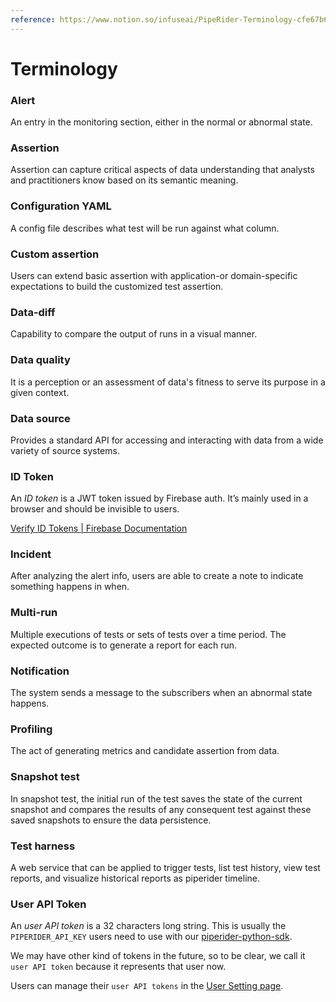```yaml
---
reference: https://www.notion.so/infuseai/PipeRider-Terminology-cfe67b62a1744749adcd4b340aec61ff
---
```


# Terminology

### Alert

An entry in the monitoring section, either in the normal or abnormal state.

### Assertion

Assertion can capture critical aspects of data understanding that analysts and practitioners know based on its semantic meaning.

### Configuration YAML

A config file describes what test will be run against what column.

### Custom assertion

Users can extend basic assertion with application-or domain-specific expectations to build the customized test assertion.

### Data-diff

Capability to compare the output of runs in a visual manner.

### Data quality

It is a perception or an assessment of data's fitness to serve its purpose in a given context.

### Data source

Provides a standard API for accessing and interacting with data from a wide variety of source systems.

### ID Token

An *ID token* is a JWT token issued by Firebase auth. It’s mainly used in a browser and should be invisible to users.

[Verify ID Tokens | Firebase Documentation](https://firebase.google.com/docs/auth/admin/verify-id-tokens)

### Incident

After analyzing the alert info, users are able to create a note to indicate something happens in when.

### Multi-run

Multiple executions of tests or sets of tests over a time period. The expected outcome is to generate a report for each run.

### Notification

The system sends a message to the subscribers when an abnormal state happens.

### Profiling

The act of generating metrics and candidate assertion from data.

### Snapshot test

In snapshot test, the initial run of the test saves the state of the current snapshot and compares the results of any consequent test against these saved snapshots to ensure the data persistence.

### Test harness

A web service that can be applied to trigger tests, list test history, view test reports, and visualize historical reports as piperider timeline.

### User API Token

An *user API token* is a 32 characters long string. This is usually the `PIPERIDER_API_KEY` users need to use with our [piperider-python-sdk](https://pypi.org/project/piperider-python-sdk/0.0.1/).

We may have other kind of tokens in the future, so to be clear, we call it `user API token` because it represents that user now.

Users can manage their `user API tokens` in the [User Setting page](https://app.piperider.io/settings).

